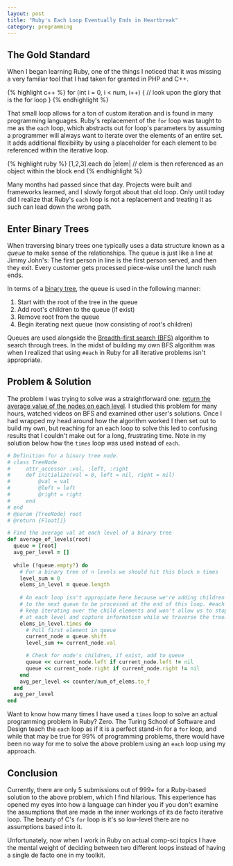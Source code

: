 ```yaml
---
layout: post
title: "Ruby's Each Loop Eventually Ends in Heartbreak"
category: programming
---
```


## The Gold Standard

When I began learning Ruby, one of the things I noticed that it was missing a very familiar tool that I had taken for granted in PHP and C++.

{% highlight c++ %}
for (int i = 0, i < num, i++) {
  // look upon the glory that is the for loop
}
{% endhighlight %}

That small loop allows for a ton of custom iteration and is found in many programming languages. Ruby's replacement of the `for` loop was taught to me as the `each` loop, which abstracts out for loop's parameters by assuming a programmer will always want to iterate over the elements of an entire set. It adds additional flexibility by using a placeholder for each element to be referenced within the iterative loop.

{% highlight ruby %}
[1,2,3].each do |elem|
  // elem is then referenced as an object within the block
end
{% endhighlight %}

Many months had passed since that day. Projects were built and frameworks learned, and I slowly forgot about that old loop. Only until today did I realize that Ruby's `each` loop is not a replacement and treating it as such can lead down the wrong path.

## Enter Binary Trees

When traversing binary trees one typically uses a data structure known as a *queue* to make sense of the relationships. The queue is just like a line at Jimmy John's: The first person in line is the first person served, and then they exit. Every customer gets processed piece-wise until the lunch rush ends.

In terms of a [binary tree](https://en.wikipedia.org/wiki/Binary_tree), the queue is used in the following manner:
1. Start with the root of the tree in the queue
2. Add root's children to the queue (if exist)
3. Remove root from the queue
4. Begin iterating next queue (now consisting of root's children)

Queues are used alongside the [Breadth-first search (BFS)](https://en.wikipedia.org/wiki/Breadth-first_search) algorithm to search through trees. In the midst of building my own BFS algorithm was when I realized that using `#each` in Ruby for all iterative problems isn't appropriate.

## Problem & Solution

The problem I was trying to solve was a straightforward one: [return the average value of the nodes on each level](https://leetcode.com/problems/average-of-levels-in-binary-tree/). I studied this problem for many hours, watched videos on BFS and examined other user's solutions. Once I had wrapped my head around how the algorithm worked I then set out to build my own, but reaching for an each loop to solve this led to confusing results that I couldn't make out for a long, frustrating time. Note in my solution below how the `times` loop was used instead of `each`.

```ruby
# Definition for a binary tree node.
# class TreeNode
#     attr_accessor :val, :left, :right
#     def initialize(val = 0, left = nil, right = nil)
#         @val = val
#         @left = left
#         @right = right
#     end
# end
# @param {TreeNode} root
# @return {Float[]}

# Find the average val at each level of a binary tree
def average_of_levels(root)
  queue = [root]
  avg_per_level = []
    
  while (!queue.empty?) do
    # For a binary tree of n levels we should hit this block n times
    level_sum = 0
    elems_in_level = queue.length
      
    # An each loop isn't appropiate here because we're adding children
    # to the next queue to be processed at the end of this loop. #each will
    # keep iterating over the child elements and won't allow us to stop
    # at each level and capture information while we traverse the tree.
    elems_in_level.times do
      # Pull first element in queue
      current_node = queue.shift
      level_sum += current_node.val

      # Check for node's children, if exist, add to queue
      queue << current_node.left if current_node.left != nil
      queue << current_node.right if current_node.right != nil
    end
    avg_per_level << counter/num_of_elems.to_f
  end
  avg_per_level
end
```

Want to know how many times I have used a `times` loop to solve an actual programming problem in Ruby? Zero. The Turing School of Software and Design teach the `each` loop as if it is a perfect stand-in for a `for` loop, and while that may be true for 99% of programming problems, there would have been no way for me to solve the above problem using an `each` loop using my approach. 

## Conclusion

Currently, there are only 5 submissions out of 999+ for a Ruby-based solution to the above problem, which I find hilarious. This experience has opened my eyes into how a language can hinder you if you don't examine the assumptions that are made in the inner workings of its de facto iterative loop. The beauty of C's `for` loop is it's so low-level there are no assumptions based into it.

Unfortunately, now when I work in Ruby on actual comp-sci topics I have the mental weight of deciding between two different loops instead of having a single de facto one in my toolkit.
